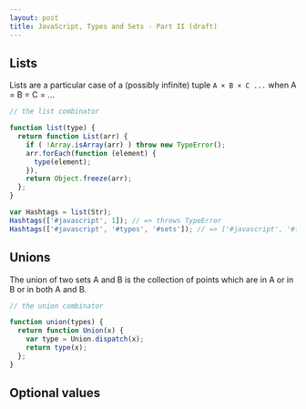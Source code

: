 ```yaml
---
layout: post
title: JavaScript, Types and Sets - Part II (draft)
---
```


## Lists

Lists are a particular case of a (possibly infinite) tuple `A × B × C ...` when A = B = C = ...

```js
// the list combinator

function list(type) {
  return function List(arr) {
    if ( !Array.isArray(arr) ) throw new TypeError();
    arr.forEach(function (element) {
      type(element);
    }),
    return Object.freeze(arr);
  };
}

var Hashtags = list(Str);
Hashtags(['#javascript', 1]); // => throws TypeError
Hashtags(['#javascript', '#types', '#sets']); // => ['#javascript', '#types', '#sets'] (immutable)
```

## Unions

The union of two sets A and B is the collection of points which are in A or in B or in both A and B.

```js
// the union combinator

function union(types) {
  return function Union(x) {
    var type = Union.dispatch(x);
    return type(x);
  };
}
```

## Optional values

